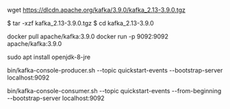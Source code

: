 

wget https://dlcdn.apache.org/kafka/3.9.0/kafka_2.13-3.9.0.tgz

$ tar -xzf kafka_2.13-3.9.0.tgz
$ cd kafka_2.13-3.9.0

docker pull apache/kafka:3.9.0
docker run -p 9092:9092 apache/kafka:3.9.0

sudo apt install openjdk-8-jre

bin/kafka-console-producer.sh --topic quickstart-events --bootstrap-server localhost:9092

 bin/kafka-console-consumer.sh --topic quickstart-events --from-beginning --bootstrap-server localhost:9092
